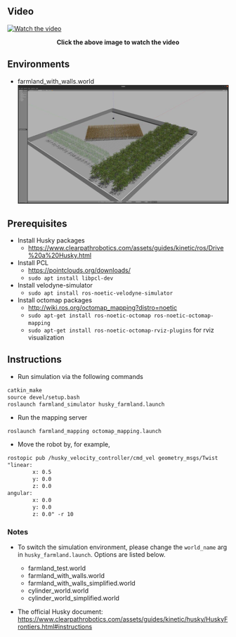 ## Video

[![Watch the video](https://img.youtube.com/vi/yeF6xDfmzNk/0.jpg)](https://www.youtube.com/watch?v=yeF6xDfmzNk)
<figcaption align = "center">
  <b> Click the above image to watch the video </b>
</figcaption>

## Environments

- farmland_with_walls.world
![farmland_with_walls](images/farmland_with_walls_gazebo.jpg)

## Prerequisites

- Install Husky packages
    - https://www.clearpathrobotics.com/assets/guides/kinetic/ros/Drive%20a%20Husky.html
- Install PCL
    - https://pointclouds.org/downloads/
    - `sudo apt install libpcl-dev`
- Install velodyne-simulator
    - `sudo apt install ros-noetic-velodyne-simulator`
- Install octomap packages
    - http://wiki.ros.org/octomap_mapping?distro=noetic
    - `sudo apt-get install ros-noetic-octomap ros-noetic-octomap-mapping`
    - `sudo apt-get install ros-noetic-octomap-rviz-plugins` for rviz visualization

## Instructions

- Run simulation via the following commands

```
catkin_make
source devel/setup.bash
roslaunch farmland_simulator husky_farmland.launch
```

- Run the mapping server

```
roslaunch farmland_mapping octomap_mapping.launch
```

- Move the robot by, for example,

```
rostopic pub /husky_velocity_controller/cmd_vel geometry_msgs/Twist "linear:
        x: 0.5
        y: 0.0
        z: 0.0
angular:
        x: 0.0
        y: 0.0
        z: 0.0" -r 10
```

### Notes

* To switch the simulation environment, please change the `world_name` arg in `husky_farmland.launch`. Options are listed below.
    * farmland_test.world
    * farmland_with_walls.world
    * farmland_with_walls_simplified.world
    * cylinder_world.world
    * cylinder_world_simplified.world

* The official Husky document: https://www.clearpathrobotics.com/assets/guides/kinetic/husky/HuskyFrontiers.html#instructions
